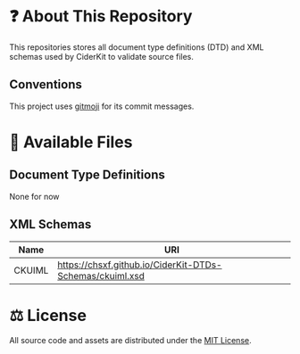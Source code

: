 # ❓ About This Repository

This repositories stores all document type definitions (DTD) and XML schemas used by CiderKit to validate source files.

## Conventions

This project uses [gitmoji](https://gitmoji.dev) for its commit messages.

# 🔗 Available Files

## Document Type Definitions

None for now

## XML Schemas

| Name   | URI                                                      |
| ------ | -------------------------------------------------------- |
| CKUIML | https://chsxf.github.io/CiderKit-DTDs-Schemas/ckuiml.xsd |

# ⚖️ License

All source code and assets are distributed under the [MIT License](LICENSE).
